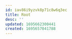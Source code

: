```yaml
---
id: iav86i9yzvk8p71c8w6q3ec
title: Root
desc: ''
updated: 1695662300441
created: 1695657041788
---
```

